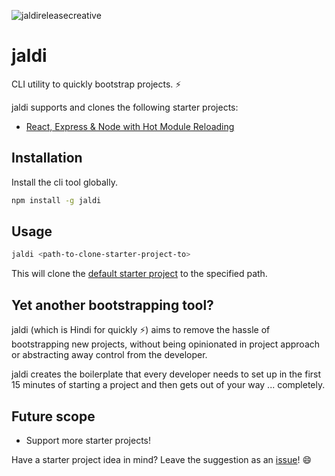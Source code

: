 ![jaldireleasecreative](https://user-images.githubusercontent.com/6417910/40850920-841c5676-65e3-11e8-93a9-5f7be858fd80.png)


# jaldi

CLI utility to quickly bootstrap projects. ⚡️

jaldi supports and clones the following starter projects:

- [React, Express & Node with Hot Module Reloading](https://github.com/abinavseelan/React-Express-Node-Starter)

## Installation

Install the cli tool globally.

```bash
npm install -g jaldi
```

## Usage

```bash
jaldi <path-to-clone-starter-project-to>
```

This will clone the [default starter project](https://github.com/abinavseelan/React-Express-Node-Starter) to the specified path.

## Yet another bootstrapping tool?

jaldi (which is Hindi for quickly ⚡️) aims to remove the hassle of bootstrapping new projects, without being opinionated in project approach or abstracting away control from the developer.

jaldi creates the boilerplate that every developer needs to set up in the first 15 minutes of starting a project and then gets out of your way ... completely.

## Future scope

- Support more starter projects!

Have a starter project idea in mind? Leave the suggestion as an [issue](https://github.com/abinavseelan/jaldi-cli/issues)! :smile:
